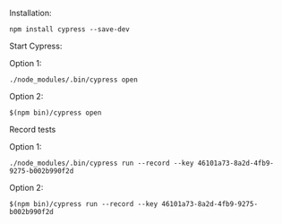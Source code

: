 Installation:

```
npm install cypress --save-dev
```

Start Cypress:

Option 1:
```
./node_modules/.bin/cypress open
```

Option 2:
```
$(npm bin)/cypress open
```

Record tests

Option 1:
```
./node_modules/.bin/cypress run --record --key 46101a73-8a2d-4fb9-9275-b002b990f2d
```

Option 2:
```
$(npm bin)/cypress run --record --key 46101a73-8a2d-4fb9-9275-b002b990f2d
```


